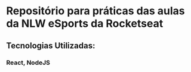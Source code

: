 # Repositório para práticas das aulas da NLW eSports da Rocketseat
## Tecnologias Utilizadas:
### React, NodeJS
